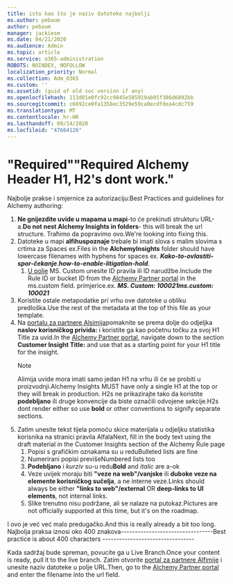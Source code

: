 ```yaml
---
title: isto kao što je naziv datoteke najbolji
ms.author: pebaum
author: pebaum
manager: jackiesm
ms.date: 04/21/2020
ms.audience: Admin
ms.topic: article
ms.service: o365-administration
ROBOTS: NOINDEX, NOFOLLOW
localization_priority: Normal
ms.collection: Adm_O365
ms.custom: ''
ms.assetid: (guid of old soc version if any)
ms.openlocfilehash: 113d01e0fc92cc9845e585919ab05f386d6892bb
ms.sourcegitcommit: c6692ce0fa1358ec3529e59ca0ecdfdea4cdc759
ms.translationtype: MT
ms.contentlocale: hr-HR
ms.lasthandoff: 09/14/2020
ms.locfileid: "47664126"
---
```

# <a name="required-alchemy-header-h1-h2s-dont-work"></a><span data-ttu-id="fb11d-102">"Required"</span><span class="sxs-lookup"><span data-stu-id="fb11d-102">"Required Alchemy Header H1, H2's dont work."</span></span>
<span data-ttu-id="fb11d-103">Najbolje prakse i smjernice za autorizaciju:</span><span class="sxs-lookup"><span data-stu-id="fb11d-103">Best Practices and guidelines for Alchemy authoring:</span></span>

1. <span data-ttu-id="fb11d-104">**Ne gnijezdite uvide u mapama u mapi**-to će prekinuti strukturu URL-a.</span><span class="sxs-lookup"><span data-stu-id="fb11d-104">**Do not nest Alchemy Insights in folders**- this will break the url structure.</span></span> <span data-ttu-id="fb11d-105">Traћimo da popravimo ovo.</span><span class="sxs-lookup"><span data-stu-id="fb11d-105">We're looking into fixing this.</span></span>
1. <span data-ttu-id="fb11d-106">Datoteke u mapi **alfihuspoznaje** trebale bi imati slova s malim slovima s crtima za Spaces ex.</span><span class="sxs-lookup"><span data-stu-id="fb11d-106">Files in the **AlchemyInsights** folder should have lowercase filenames with hyphens for spaces ex.</span></span> <span data-ttu-id="fb11d-107">***Kako-to-ovlastiti-spor-čekanje***.</span><span class="sxs-lookup"><span data-stu-id="fb11d-107">***how-to-enable-litigation-hold***.</span></span>
    1. <span data-ttu-id="fb11d-108">[U polje](https://alchemyportal.azurewebsites.net) MS. Custom unesite ID pravila ili ID narudžbe.</span><span class="sxs-lookup"><span data-stu-id="fb11d-108">Include the Rule ID or bucket ID from the [Alchemy Partner portal](https://alchemyportal.azurewebsites.net) in the ms.custom field.</span></span> <span data-ttu-id="fb11d-109">primjerice.</span><span class="sxs-lookup"><span data-stu-id="fb11d-109">ex.</span></span> <span data-ttu-id="fb11d-110">***MS. Custom: 100021***</span><span class="sxs-lookup"><span data-stu-id="fb11d-110">***ms.custom: 100021***</span></span>
1. <span data-ttu-id="fb11d-111">Koristite ostale metapodatke pri vrhu ove datoteke u obliku predloška.</span><span class="sxs-lookup"><span data-stu-id="fb11d-111">Use the rest of the metadata at the top of this file as your template.</span></span>
1. <span data-ttu-id="fb11d-112">Na [portalu za partnere Alsimija](https://alchemyportal.azurewebsites.net)pomaknite se prema dolje do odjeljka **naslov korisničkog privida:** i koristite ga kao početnu točku za svoj H1 Title za uvid.</span><span class="sxs-lookup"><span data-stu-id="fb11d-112">In the [Alchemy Partner portal](https://alchemyportal.azurewebsites.net), navigate down to the section **Customer Insight Title:** and use that as a starting point for your H1 title for the insight.</span></span> 
    > [!NOTE]
    > <span data-ttu-id="fb11d-113">Alimija uvide mora imati samo jedan H1 na vrhu ili će se probiti u proizvodnji.</span><span class="sxs-lookup"><span data-stu-id="fb11d-113">Alchemy Insights MUST have only a single H1 at the top or they will break in production.</span></span> <span data-ttu-id="fb11d-114">H2s ne prikazirajte tako da koristite **podebljano** ili druge konvencije da biste označili odvojene sekcije.</span><span class="sxs-lookup"><span data-stu-id="fb11d-114">H2s dont render either so use **bold** or other conventions to signify separate sections.</span></span>
1. <span data-ttu-id="fb11d-115">Zatim unesite tekst tijela pomoću skice materijala u odjeljku statistika korisnika na stranici pravila Alfala</span><span class="sxs-lookup"><span data-stu-id="fb11d-115">Next, fill in the body text using the draft material in the Customer Insights section of the Alchemy Rule page</span></span>
    1. <span data-ttu-id="fb11d-116">Popisi s grafičkim oznakama su u redu</span><span class="sxs-lookup"><span data-stu-id="fb11d-116">Bulleted lists are fine</span></span>
    1. <span data-ttu-id="fb11d-117">Numerirani popisi previše</span><span class="sxs-lookup"><span data-stu-id="fb11d-117">Numbered lists too</span></span>
    1. <span data-ttu-id="fb11d-118">**Podebljano** i *kurziv* su-u redu</span><span class="sxs-lookup"><span data-stu-id="fb11d-118">**Bold** and *italic* are a-ok</span></span>
    1. <span data-ttu-id="fb11d-119">Veze uvijek moraju biti **"veze na web"/vanjske** ili **duboke veze na elemente korisničkog sučelja**, a ne interne veze.</span><span class="sxs-lookup"><span data-stu-id="fb11d-119">Links should always be either **"links to web"/external** OR **deep-links to UI elements**, not internal links.</span></span>
    1. <span data-ttu-id="fb11d-120">Slike trenutno nisu podržane, ali se nalaze na putokaz.</span><span class="sxs-lookup"><span data-stu-id="fb11d-120">Pictures are not officially supported at this time, but it's on the roadmap.</span></span>

<span data-ttu-id="fb11d-121">I ovo je već već malo predugačko.</span><span class="sxs-lookup"><span data-stu-id="fb11d-121">And this is really already a bit too long.</span></span> <span data-ttu-id="fb11d-122">Najbolja praksa iznosi oko 400 znakova---------------------------------</span><span class="sxs-lookup"><span data-stu-id="fb11d-122">Best practice is about 400 characters ---------------------------------</span></span>

<span data-ttu-id="fb11d-123">Kada sadržaj bude spreman, povucite ga u Live Branch.</span><span class="sxs-lookup"><span data-stu-id="fb11d-123">Once your content is ready, pull it to the live branch.</span></span> <span data-ttu-id="fb11d-124">Zatim otvorite [portal za partnere Alfimije](https://alchemyportal.azurewebsites.net) i unesite naziv datoteke u polje URL.</span><span class="sxs-lookup"><span data-stu-id="fb11d-124">Then, go to the [Alchemy Partner portal](https://alchemyportal.azurewebsites.net) and enter the filename into the url field.</span></span> 